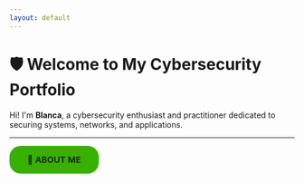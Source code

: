 ```yaml
---
layout: default
---
```


<style>
.summary-grid {
  display: grid;
  grid-template-columns: repeat(3, 1fr);
  gap: 15px;
  margin-bottom: 30px;
}

details > summary {
  list-style: none;
  padding: 15px 20px;
  border-radius: 20px;
  background-color: #38b000;
  cursor: pointer;
  font-weight: 600;
  text-align: center;
  transition: background-color 0.25s ease;
  user-select: none;
  font-size: 0.95rem;
  position: relative;
}
details > summary::-webkit-details-marker {
  display: none;
}
details:hover > summary {
  background-color: #6BE000;
}
details[open] > summary {
  background-color: #2E8B57;
  color: white;
}

/* Content box under each summary */
.details-inner {
  background-color: #38b000;
  border-radius: 20px;
  padding: 20px;
  margin-top: 10px;
  font-size: 0.95rem;
  line-height: 1.35;
}

/* Make the summary pill and its expanded content span full width of its grid cell */
.details-wrapper {
  display: flex;
  flex-direction: column;
}

/* Responsive fallback */
@media (max-width: 900px) {
  .summary-grid {
    grid-template-columns: repeat(2, 1fr);
  }
}
</style>

# 🛡️ Welcome to My Cybersecurity Portfolio

Hi! I'm **Blanca**, a cybersecurity enthusiast and practitioner dedicated to securing systems, networks, and applications.

---

<div class="summary-grid">
  <div class="details-wrapper">
    <details id="about-me">
      <summary>🔐 ABOUT ME</summary>
      <div class="details-inner">
      <ul style="padding-left:1em; margin:0;">
        
        I specialize in cybersecurity with a focus on threat detection, vulnerability assessment, and digital forensics. I’m passionate about helping individuals and organizations defend against evolving cyber threats.

        - 🧠 Areas of interest: Penetration Testing, Incident Response, SIEM, Malware Analysis  
        - 💼 Currently working at Santander bank as a Cybersecurity Analyst  
        - 🌍 Based in Guadalajara, Spain
      </ul>
      </div>
    </details>
  </div>

  <div class="details-wrapper">
    <details id="education">
      <summary>🎓 EDUCATION</summary>
      <div class="details-inner">
        
        - Computer Science Engineering  
        - Master on Cybersecurity
        
      </div>
    </details>
  </div>

  <div class="details-wrapper">
    <details id="technical-skills">
      <summary>🛠️ TECHNICAL SKILLS</summary>
      <div class="details-inner">
        
        - <strong>Security Tools:</strong> Wireshark, Metasploit, Burp Suite, Nmap, Nessus, CNAPP tools  
        - <strong>Languages:</strong> Python, Bash, PowerShell  
        - <strong>Frameworks & Platforms:</strong> Kali Linux  
        - <strong>Practices:</strong> Network Security, Endpoint Protection, Secure Code Review, Threat Hunting
        
      </div>
    </details>
  </div>

  <div class="details-wrapper">
    <details id="certifications">
      <summary>📜 CERTIFICATIONS</summary>
      <div class="details-inner">
        
        - Ethical Hacker (Cisco Networking Academy)  
        - Certificado de Ciberinteligencia y fuentes abiertas (CCN-CERT Centro Criptológico Nacional)  
        - Ethical Hacking and Penetration Tester (CyberLand Sec)  
        - Azure Fundamentals (Microsoft)
        
      </div>
    </details>
  </div>

  <div class="details-wrapper">
    <details id="projects">
      <summary>📂 PROJECTS</summary>
      <div class="details-inner">
        
        <strong>Vulnerability Assessment Tool </strong> 
        Description and repo coming soon.
        
      </div>
    </details>
  </div>

  <div class="details-wrapper">
    <details id="contact">
      <summary>📫 CONTACT</summary>
      <div class="details-inner">
        <ul style="padding-left:1em; margin:0;">
          <li>📧 Email: <a href="mailto:blanca.calderon@gmail.com" target="_blank" rel="noopener">blanca.calderon@gmail.com</a></li>
          <li>💼 <a href="https://www.linkedin.com/in/blanca-calder%C3%B3n-gonz%C3%A1lez-a28313252/" target="_blank" rel="noopener">LinkedIn</a></li>
          <li>🔒 <a href="https://github.com/BlancaCal" target="_blank" rel="noopener">GitHub</a></li>
        </ul>
          
      </div>
    </details>
  </div>
</div>
---

> Thanks for visiting — stay safe out there! 🛡️
